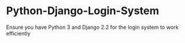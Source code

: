 # Python-Django-Login-System
Ensure you have Python 3 and
                Django 2.2 for the login system to work efficiently
                
